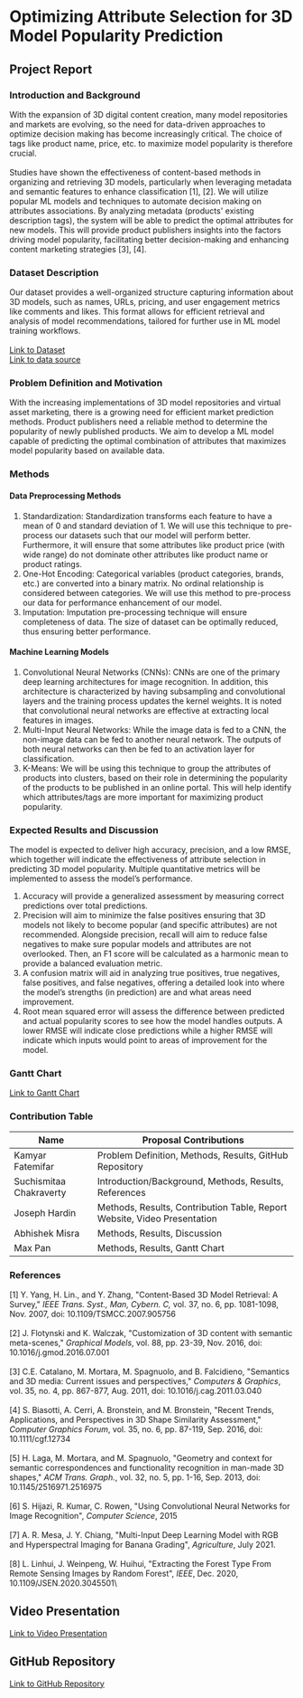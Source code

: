 # Optimizing Attribute Selection for 3D Model Popularity Prediction
## Project Report
### Introduction and Background
With the expansion of 3D digital content creation, many model repositories and markets are evolving, so the need for data-driven approaches to optimize decision making has become increasingly critical. The choice of tags like product name, price, etc. to maximize model popularity is therefore crucial.\
<br>
Studies have shown the effectiveness of content-based methods in organizing and retrieving 3D models, particularly when leveraging metadata and semantic features to enhance classification [1], [2]. We will utilize popular ML models and techniques to automate decision making on attributes associations. By analyzing metadata (products' existing description tags), the system will be able to predict the optimal attributes for new models. This will provide product publishers insights into the factors driving model popularity, facilitating better decision-making and enhancing content marketing strategies [3], [4]​.

### Dataset Description
Our dataset provides a well-organized structure capturing information about 3D models, such as names, URLs, pricing, and user engagement metrics like comments and likes. This format allows for efficient retrieval and analysis of model recommendations, tailored for further use in ML model training workflows.\
<br>
<a href="https://drive.google.com/file/d/1jdKMc4G1djuLWZy0UvU5rw932eBVn5Q7/view?usp=drive"> Link to Dataset </a>\
<a href="https://3dsky.org/3dmodels"> Link to data source </a>

### Problem Definition and Motivation
With the increasing implementations of 3D model repositories and virtual asset marketing, there is a growing need for efficient market prediction methods. Product publishers need a reliable method to determine the popularity of newly published products. We aim to develop a ML model capable of predicting the optimal combination of attributes that maximizes model popularity based on available data. 

### Methods
#### Data Preprocessing Methods
1. Standardization: Standardization transforms each feature to have a mean of 0 and standard deviation of 1. We will use this technique to pre-process our datasets such that our model will perform better. Furthermore, it will ensure that some attributes like product price (with wide range) do not dominate other attributes like product name or product ratings.
2. One-Hot Encoding: Categorical variables (product categories, brands, etc.) are converted into a binary matrix. No ordinal relationship is considered between categories. We will use this method to pre-process our data for performance enhancement of our model.
3. Imputation: Imputation pre-processing technique will ensure completeness of data. The size of dataset can be optimally reduced, thus ensuring better performance.

#### Machine Learning Models
1. Convolutional Neural Networks (CNNs): CNNs are one of the primary deep learning architectures for image recognition. In addition, this architecture is characterized by having subsampling and convolutional layers and the training process updates the kernel weights. It is noted that convolutional neural networks are effective at extracting local features in images.
2. Multi-Input Neural Networks: While the image data is fed to a CNN, the non-image data can be fed to another neural network. The outputs of both neural networks can then be fed to an activation layer for classification.
3. K-Means: We will be using this technique to group the attributes of products into clusters, based on their role in determining the popularity of the products to be published in an online portal. This will help identify which attributes/tags are more important for maximizing product popularity. 

### Expected Results and Discussion
The model is expected to deliver high accuracy, precision, and a low RMSE, which together will indicate the effectiveness of attribute selection in predicting 3D model popularity. Multiple quantitative metrics will be implemented to assess the model’s performance.  

1. Accuracy will provide a generalized assessment by measuring correct predictions over total predictions.  
2. Precision will aim to minimize the false positives ensuring that 3D models not likely to become popular (and specific attributes) are not recommended. Alongside precision, recall will aim to reduce false negatives to make sure popular models and attributes are not overlooked. Then, an F1 score will be calculated as a harmonic mean to provide a balanced evaluation metric.  
3. A confusion matrix will aid in analyzing true positives, true negatives, false positives, and false negatives, offering a detailed look into where the model’s strengths (in prediction) are and what areas need improvement.  
4. Root mean squared error will assess the difference between predicted and actual popularity scores to see how the model handles outputs. A lower RMSE will indicate close predictions while a higher RMSE will indicate which inputs would point to areas of improvement for the model.  

### Gantt Chart
<a href="https://gtvault.sharepoint.com/:x:/s/MachineLearningCS7641/EaLiTgVlemVKnLifPSGEGbMBKy4zsQolP880C8xhN7b61g?e=wzoIbL"> Link to Gantt Chart </a>

### Contribution Table

| Name | Proposal Contributions |
|------|------------------------|
| Kamyar Fatemifar | Problem Definition, Methods, Results, GitHub Repository |
| Suchismitaa Chakraverty | Introduction/Background, Methods, Results, References |
| Joseph Hardin | Methods, Results, Contribution Table, Report Website, Video Presentation |
| Abhishek Misra | Methods, Results, Discussion |
| Max Pan | Methods, Results, Gantt Chart |

### References
[1] Y. Yang, H. Lin., and Y. Zhang, "Content-Based 3D Model Retrieval: A Survey," *IEEE Trans. Syst., Man, Cybern. C,* vol. 37, no. 6, pp. 1081-1098, Nov. 2007, doi: 10.1109/TSMCC.2007.905756\
<br>
[2] J. Flotynski and K. Walczak, "Customization of 3D content with semantic meta-scenes," *Graphical Models*, vol. 88, pp. 23-39, Nov. 2016, doi: 10.1016/j.gmod.2016.07.001\
<br>
[3] C.E. Catalano, M. Mortara, M. Spagnuolo, and B. Falcidieno, "Semantics and 3D media: Current issues and perspectives," *Computers & Graphics*, vol. 35, no. 4, pp. 867-877, Aug. 2011, doi: 10.1016/j.cag.2011.03.040\
<br>
[4] S. Biasotti, A. Cerri, A. Bronstein, and M. Bronstein, "Recent Trends, Applications, and Perspectives in 3D Shape Similarity Assessment," *Computer Graphics Forum*, vol. 35, no. 6, pp. 87-119, Sep. 2016, doi: 10.1111/cgf.12734\
<br>
[5] H. Laga, M. Mortara, and M. Spagnuolo, "Geometry and context for semantic correspondences and functionality recognition in man-made 3D shapes," *ACM Trans. Graph.*, vol. 32, no. 5, pp. 1-16, Sep. 2013, doi: 10.1145/2516971.2516975\
<br>
[6] S. Hijazi, R. Kumar, C. Rowen, "Using Convolutional Neural Networks for Image Recognition", *Computer Science*, 2015\
<br>
[7] A. R. Mesa, J. Y. Chiang, "Multi-Input Deep Learning Model with RGB and Hyperspectral Imaging for Banana Grading", *Agriculture*, July 2021.\
<br>
[8] L. Linhui, J. Weinpeng, W. Huihui, "Extracting the Forest Type From Remote Sensing Images by Random Forest", *IEEE*, Dec. 2020, 10.1109/JSEN.2020.3045501\

## Video Presentation
<a href="google.com"> Link to Video Presentation </a>

## GitHub Repository
<a href="https://github.com/kamyar94/Team40_L7641_Fall2024"> Link to GitHub Repository </a>
